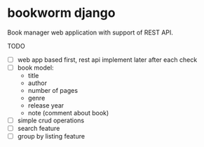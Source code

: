 # bookworm django

Book manager web application with support of REST API.

TODO
- [ ] web app based first, rest api implement later after each check
- [ ] book model:
  - title
  - author
  - number of pages
  - genre
  - release year
  - note (comment about book)
- [ ] simple crud operations
- [ ] search feature
- [ ] group by listing feature
